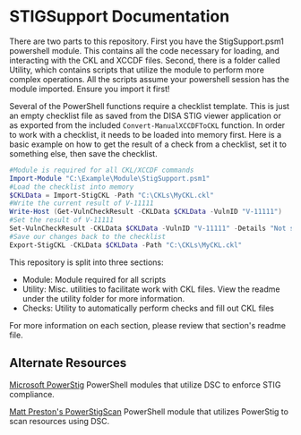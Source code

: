 # STIGSupport Documentation

There are two parts to this repository. First you have the StigSupport.psm1 powershell module. This contains all the code necessary for loading, and interacting with the CKL and XCCDF files. Second, there is a folder called Utility, which contains scripts that utilize the module to perform more complex operations. All the scripts assume your powershell session has the module imported. Ensure you import it first!

Several of the PowerShell functions require a checklist template. This is just an empty checklist file as saved from the DISA STIG viewer application or as exported from the included `Convert-ManualXCCDFToCKL` function. In order to work with a checklist, it needs to be loaded into memory first. Here is a basic example on how to get the result of a check from a checklist, set it to something else, then save the checklist.

```powershell
#Module is required for all CKL/XCCDF commands
Import-Module "C:\Example\Module\StigSupport.psm1"
#Load the checklist into memory
$CKLData = Import-StigCKL -Path "C:\CKLs\MyCKL.ckl"
#Write the current result of V-11111
Write-Host (Get-VulnCheckResult -CKLData $CKLData -VulnID "V-11111")
#Set the result of V-11111
Set-VulnCheckResult -CKLData $CKLData -VulnID "V-11111" -Details "Not set correctly" -Comments "Checked by script" -Result Open
#Save our changes back to the checklist
Export-StigCKL -CKLData $CKLData -Path "C:\CKLs\MyCKL.ckl"
```

This repository is split into three sections:

- Module: Module required for all scripts
- Utility: Misc. utilities to facilitate work with CKL files. View the readme under the utility folder for more information.
- Checks: Utility to automatically perform checks and fill out CKL files

For more information on each section, please review that section's readme file.

## Alternate Resources

[Microsoft PowerStig](https://github.com/Microsoft/PowerStig)
PowerShell modules that utilize DSC to enforce STIG compliance.

[Matt Preston's PowerStigScan](https://github.com/mapresto/PowerStigScan)
PowerShell module that utilizes PowerStig to scan resources using DSC.
